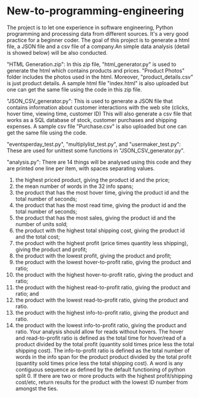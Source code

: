 # New-to-programming-engineering

The project is to let one experience in software engineering, Python programming and processing data from different sources. It's a very good practice for a beginner coder.
The goal of this project is to generate a html file, a JSON file and a csv file of a company.An simple data analysis (detail is showed below) will be also conducted. 

"HTML Generation.zip":
In this zip file, "html_generator.py" is used to generate the html which contains products and prices. "Product Photos" folder includes the photos used in the html. Moreover, "product_details.csv" is just product details.
A sample html file "index.html" is also uploaded but one can get the same file using the code in this zip file.

"JSON_CSV_generator.py":
This is used to generate a JSON file that contains information about customer interactions with the web site (clicks, hover time, viewing time, customer ID)
This will also generate a csv file that works as a SQL database of stock, customer purchases and shipping expenses.
A sample csv file "Purchase.csv" is also uploaded but one can get the same file using the code.

"eventsperday_test.py", "multiplylist_test.py", and "usermaker_test.py":
These are used for unittest some functions in "JSON_CSV_generator.py".

"analysis.py":
There are 14 things will be analysed using this code and they are printed one line per item, with spaces separating values. 
1. the highest priced product, giving the product id and the price; 
2. the mean number of words in the 32 info spans; 
3. the product that has the most hover time, giving the product id and the total number of seconds; 
4. the product that has the most read time, giving the product id and the total number of seconds; 
5. the product that has the most sales, giving the product id and the number of units sold; 
6. the product with the highest total shipping cost, giving the product id and the total cost; 
7. the product with the highest profit (price times quantity less shipping), giving the product and profit; 
8. the product with the lowest profit, giving the product and profit; 
9. the product with the lowest hover-to-profit ratio, giving the product and ratio; 
10. the product with the highest hover-to-profit ratio, giving the product and ratio; 
11. the product with the highest read-to-profit ratio, giving the product and ratio; and 
12. the product with the lowest read-to-profit ratio, giving the product and ratio. 
13. the product with the highest info-to-profit ratio, giving the product and ratio. 
14. the product with the lowest info-to-profit ratio, giving the product and ratio. Your analysis should allow for reads without hovers. 
The hover and read-to-profit ratio is defined as the total time for hover/read of a product divided by the total profit (quantity sold times price less the total shipping cost). The info-to-profit ratio is defined as the total number of words in the info span for the product product divided by the total profit (quantity sold times price less the total shipping cost). A word is any contiguous sequence as defined by the default functioning of python split 0. If there are two or more products with the highest profit/shipping cost/etc, return results for the product with the lowest ID number from amongst the ties. 
